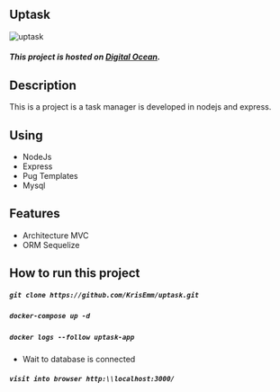 ## Uptask

![uptask](https://krisemm.github.io/krisemm-portfolio/assets/images/projects/uptask.png "uptask")

##### This project is hosted on [Digital Ocean](http://www.uptask.krisemm.xyz/).

## Description

This is a project is a task manager is developed in nodejs and express.

## Using

- NodeJs
- Express
- Pug Templates
- Mysql

## Features

- Architecture MVC
- ORM Sequelize

## How to run this project

##### `git clone https://github.com/KrisEmm/uptask.git`

##### `docker-compose up -d`

##### `docker logs --follow uptask-app`
* Wait to database is connected

##### `visit into browser http:\\localhost:3000/`
